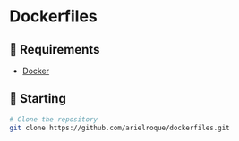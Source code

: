# Dockerfiles

## :bookmark: Requirements
- [Docker](https://www.docker.com/)

## :triangular_flag_on_post: Starting

```bash
# Clone the repository
git clone https://github.com/arielroque/dockerfiles.git
```


